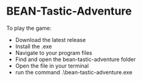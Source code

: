 # BEAN-Tastic-Adventure

To play the game: 
- Download the latest release
- Install the .exe
- Navigate to your program files
- Find and open the bean-tastic-adventure folder
- Open the file in your terminal
- run the command .\bean-tastic-adventure.exe
